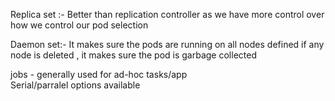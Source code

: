 

Replica set :- Better than replication controller as we have more control over how we control our pod selection

Daemon set:- It makes sure the pods are running on all nodes defined
if any node is deleted , it makes sure the pod is garbage collected

jobs - generally used for ad-hoc tasks/app  
	     Serial/parralel options available
		 